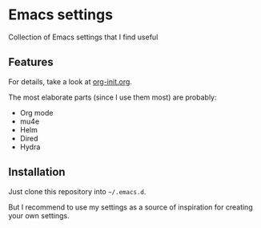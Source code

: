 # Emacs settings

Collection of Emacs settings that I find useful

## Features

For details, take a look at [org-init.org](https://codeberg.org/timmli/.emacs.d/src/branch/master/org-init.org).

The most elaborate parts (since I use them most) are probably: 

- Org mode
- mu4e
- Helm
- Dired
- Hydra

## Installation

Just clone this repository into `~/.emacs.d`.

But I recommend to use my settings as a source of inspiration for creating your own settings.

